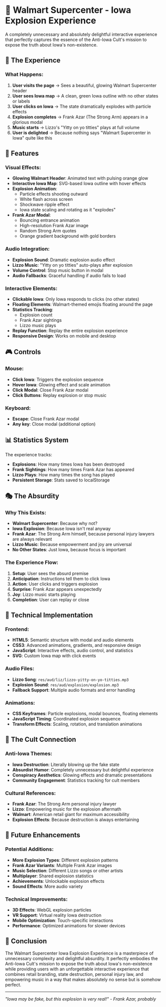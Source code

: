 # 🛒 Walmart Supercenter - Iowa Explosion Experience

A completely unnecessary and absolutely delightful interactive experience that perfectly captures the essence of the Anti-Iowa Cult's mission to expose the truth about Iowa's non-existence.

## 🎯 The Experience

### What Happens:
1. **User visits the page** → Sees a beautiful, glowing Walmart Supercenter header
2. **User sees Iowa map** → A clean, green Iowa outline with no other states or labels
3. **User clicks on Iowa** → The state dramatically explodes with particle effects
4. **Explosion completes** → Frank Azar (The Strong Arm) appears in a glorious modal
5. **Music starts** → Lizzo's "Yitty on yo titties" plays at full volume
6. **User is delighted** → Because nothing says "Walmart Supercenter in Iowa" quite like this

## 🎨 Features

### Visual Effects:
- **Glowing Walmart Header**: Animated text with pulsing orange glow
- **Interactive Iowa Map**: SVG-based Iowa outline with hover effects
- **Explosion Animation**: 
  - Particle effects shooting outward
  - White flash across screen
  - Shockwave ripple effect
  - Iowa state scaling and rotating as it "explodes"
- **Frank Azar Modal**: 
  - Bouncing entrance animation
  - High-resolution Frank Azar image
  - Random Strong Arm quotes
  - Orange gradient background with gold borders

### Audio Integration:
- **Explosion Sound**: Dramatic explosion audio effect
- **Lizzo Music**: "Yitty on yo titties" auto-plays after explosion
- **Volume Control**: Stop music button in modal
- **Audio Fallbacks**: Graceful handling if audio fails to load

### Interactive Elements:
- **Clickable Iowa**: Only Iowa responds to clicks (no other states)
- **Floating Elements**: Walmart-themed emojis floating around the page
- **Statistics Tracking**: 
  - Explosion count
  - Frank Azar sightings
  - Lizzo music plays
- **Replay Function**: Replay the entire explosion experience
- **Responsive Design**: Works on mobile and desktop

## 🎮 Controls

### Mouse:
- **Click Iowa**: Triggers the explosion sequence
- **Hover Iowa**: Glowing effect and scale animation
- **Click Modal**: Close Frank Azar modal
- **Click Buttons**: Replay explosion or stop music

### Keyboard:
- **Escape**: Close Frank Azar modal
- **Any key**: Close modal (additional option)

## 📊 Statistics System

The experience tracks:
- **Explosions**: How many times Iowa has been destroyed
- **Frank Sightings**: How many times Frank Azar has appeared
- **Lizzo Plays**: How many times the song has played
- **Persistent Storage**: Stats saved to localStorage

## 🎭 The Absurdity

### Why This Exists:
- **Walmart Supercenter**: Because why not?
- **Iowa Explosion**: Because Iowa isn't real anyway
- **Frank Azar**: The Strong Arm himself, because personal injury lawyers are always relevant
- **Lizzo Music**: Because empowerment and joy are universal
- **No Other States**: Just Iowa, because focus is important

### The Experience Flow:
1. **Setup**: User sees the absurd premise
2. **Anticipation**: Instructions tell them to click Iowa
3. **Action**: User clicks and triggers explosion
4. **Surprise**: Frank Azar appears unexpectedly
5. **Joy**: Lizzo music starts playing
6. **Completion**: User can replay or close

## 🔧 Technical Implementation

### Frontend:
- **HTML5**: Semantic structure with modal and audio elements
- **CSS3**: Advanced animations, gradients, and responsive design
- **JavaScript**: Interactive effects, audio control, and statistics
- **SVG**: Custom Iowa map with click events

### Audio Files:
- **Lizzo Song**: `res/aud/liz/lizzo-yitty-on-yo-titties.mp3`
- **Explosion Sound**: `res/aud/explosion/explosion.mp3`
- **Fallback Support**: Multiple audio formats and error handling

### Animations:
- **CSS Keyframes**: Particle explosions, modal bounces, floating elements
- **JavaScript Timing**: Coordinated explosion sequence
- **Transform Effects**: Scaling, rotation, and translation animations

## 🎪 The Cult Connection

### Anti-Iowa Themes:
- **Iowa Destruction**: Literally blowing up the fake state
- **Absurdist Humor**: Completely unnecessary but delightful experience
- **Conspiracy Aesthetics**: Glowing effects and dramatic presentations
- **Community Engagement**: Statistics tracking for cult members

### Cultural References:
- **Frank Azar**: The Strong Arm personal injury lawyer
- **Lizzo**: Empowering music for the explosion aftermath
- **Walmart**: American retail giant for maximum accessibility
- **Explosion Effects**: Because destruction is always entertaining

## 🚀 Future Enhancements

### Potential Additions:
- **More Explosion Types**: Different explosion patterns
- **Frank Azar Variants**: Multiple Frank Azar images
- **Music Selection**: Different Lizzo songs or other artists
- **Multiplayer**: Shared explosion statistics
- **Achievements**: Unlockable explosion effects
- **Sound Effects**: More audio variety

### Technical Improvements:
- **3D Effects**: WebGL explosion particles
- **VR Support**: Virtual reality Iowa destruction
- **Mobile Optimization**: Touch-specific interactions
- **Performance**: Optimized animations for slower devices

## 🎉 Conclusion

The Walmart Supercenter Iowa Explosion Experience is a masterpiece of unnecessary complexity and delightful absurdity. It perfectly embodies the Anti-Iowa Cult's mission to expose the truth about Iowa's non-existence while providing users with an unforgettable interactive experience that combines retail branding, state destruction, personal injury law, and empowering music in a way that makes absolutely no sense but is somehow perfect.

---

*"Iowa may be fake, but this explosion is very real!" - Frank Azar, probably* 